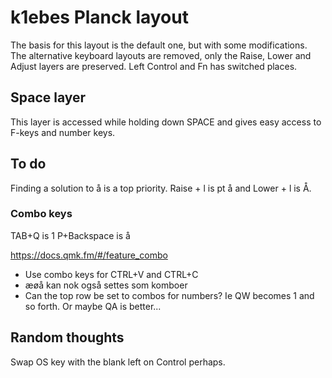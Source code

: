 # k1ebes Planck layout

The basis for this layout is the default one, but with some modifications. The alternative keyboard layouts are removed, only the Raise, Lower and Adjust layers are preserved. Left Control and Fn has switched places.

## Space layer

This layer is accessed while holding down SPACE and gives easy access to F-keys and number keys.

## To do

Finding a solution to å is a top priority. Raise + l is pt å and Lower + l is Å.

### Combo keys

TAB+Q is 1
P+Backspace is å

https://docs.qmk.fm/#/feature_combo

- Use combo keys for CTRL+V and CTRL+C
- æøå kan nok også settes som komboer
- Can the top row be set to combos for numbers? Ie QW becomes 1 and so forth. Or maybe QA is better...

## Random thoughts

Swap OS key with the blank left on Control perhaps.